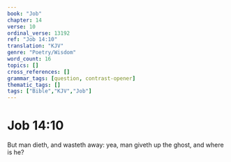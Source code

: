 ```yaml
---
book: "Job"
chapter: 14
verse: 10
ordinal_verse: 13192
ref: "Job 14:10"
translation: "KJV"
genre: "Poetry/Wisdom"
word_count: 16
topics: []
cross_references: []
grammar_tags: [question, contrast-opener]
thematic_tags: []
tags: ["Bible","KJV","Job"]
---
```


# Job 14:10

But man dieth, and wasteth away: yea, man giveth up the ghost, and where is he?
